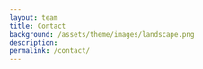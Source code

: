```yaml
---
layout: team
title: Contact
background: /assets/theme/images/landscape.png
description: 
permalink: /contact/
---
```



